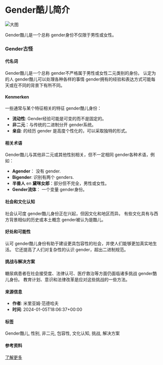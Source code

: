 # Gender酷儿简介

![大图](https://www.seksediversiteit.nl/wp-content/uploads/2024/01/Woordenboek-socwet-14-1.jpg)

Gender酷儿是一个总称 gender身份不仅限于男性或女性。

### Gender古怪

#### 代名词

Gender酷儿是一个总称 gender不严格属于男性或女性二元类别的身份。 认定为的人 gender酷儿可以处理各种各样的事情 gender拥有的经验和表达方式可能每天或在不同的背景下有所不同。

#### Kenmerken

一些通常与某个特征相关的特征 gender酷儿身份：

-   **流动性**: Gender经验可能是可变的而不是固定的。
-   **非二元**：与传统的二进制分开 gender系统。
-   **亲自**: 的经历 gender 是高度个性化的，可以采取独特的形式。

#### 相关术语

Gender酷儿与其他非二元或其他性别相关，但不一定相同 gender各种术语，例如：

-   **Agender**： 没有 gender.
-   **Bigender**: 识别有两个 genders.
-   **半兽人** en **黛咪女郎**：部分但不完全，男性或女性。
-   **Gender流体**： 一个变量 gender身份。

#### 社会和文化认知

社会认可度 gender酷儿身份正在兴起，但因文化和地区而异。 有些文化具有与西方背景相似的历史或本土概念 gender被认为是酷儿。

#### 好处和可能性

认可 gender酷儿身份有助于建设更具包容性的社会，并使人们能够更加真实地生活。 它还提高了人们对复杂性的认识 gender，超出二进制规范。

#### 挑战与解决方案

糖尿病患者在社会接受度、法律认可、医疗救治等方面仍面临诸多挑战 gender酷儿身份。 教育计划、意识和法律改革是应对这些挑战的一些方法。

#### 来源信息

- **作者**: 米里亚姆·范德哈夫
- **时间**: 2024-01-05T18:06:37+00:00

#### 标签

Gender酷儿, 性别, 非二元, 包容性, 文化认知, 挑战, 解决方案 

#### 参考资料

[了解更多](https://www.seksediversiteit.nl/zh-CN/data/woordenlijst/)